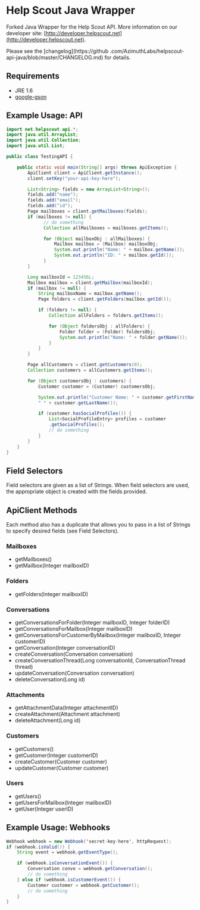 Help Scout Java Wrapper
=======================
Forked Java Wrapper for the Help Scout API. More information on our developer
site: [http://developer.helpscout.net](http://developer.helpscout.net).

Please see the [changelog](https://github
.com/AzimuthLabs/helpscout-api-java/blob/master/CHANGELOG.md) for details.

Requirements
---------------------
* JRE 1.6
* [google-gson](http://code.google.com/p/google-gson/)

Example Usage: API
---------------------
```java
import net.helpscout.api.*;
import java.util.ArrayList;
import java.util.Collection;
import java.util.List;

public class TestingAPI {

    public static void main(String[] args) throws ApiException {
		ApiClient client = ApiClient.getInstance();
		client.setKey("your-api-key-here");

		List<String> fields = new ArrayList<String>();
		fields.add("name");
		fields.add("email");
		fields.add("id");
		Page mailboxes = client.getMailboxes(fields);
		if (mailboxes != null) {
			  // do something
			  Collection allMailboxes = mailboxes.getItems();

			  for (Object mailboxObj : allMailboxes) {
			      Mailbox mailbox = (Mailbox) mailboxObj;
			      System.out.println("Name: " + mailbox.getName());
			      System.out.println("ID: " + mailbox.getId());
			  }
		}

		Long mailboxId = 123456L;
		Mailbox mailbox = client.getMailbox(mailboxId);
		if (mailbox != null) {
			String mailboxName = mailbox.getName();
			Page folders = client.getFolders(mailbox.getId());

			if (folders != null) {
			    Collection allFolders = folders.getItems();

			    for (Object foldersObj : allFolders) {
			        Folder folder = (Folder) foldersObj;
			        System.out.println("Name: " + folder.getName());
			    }
			}
		}

		Page allCustomers = client.getCustomers(0);
		Collection customers = allCustomers.getItems();

		for (Object customersObj : customers) {
			Customer customer = (Customer) customersObj;

			System.out.println("Customer Name: " + customer.getFirstName() +
			" " + customer.getLastName());

			if (customer.hasSocialProfiles()) {
				List<SocialProfileEntry> profiles = customer
				.getSocialProfiles();
				// do something
			}
		}
  	}
}
```

Field Selectors
---------------------
Field selectors are given as a list of Strings. When field selectors are used, the appropriate object is created with the fields provided.

ApiClient Methods
--------------------
Each method also has a duplicate that allows you to pass in a list of Strings to specify desired fields (see Field Selectors).

### Mailboxes
* getMailboxes()
* getMailbox(Integer mailboxID)

### Folders
* getFolders(Integer mailboxID)

### Conversations
* getConversationsForFolder(Integer mailboxID, Integer folderID)
* getConversationsForMailbox(Integer mailboxID)
* getConversationsForCustomerByMailbox(Integer mailboxID, Integer customerID)
* getConversation(Integer conversationID)
* createConversation(Conversation conversation)
* createConversationThread(Long conversationId, ConversationThread thread)
* updateConversation(Conversation conversation)
* deleteConversation(Long id)

### Attachments
* getAttachmentData(Integer attachmentID)
* createAttachment(Attachment attachment)
* deleteAttachment(Long id)

### Customers
* getCustomers()
* getCustomer(Integer customerID)
* createCustomer(Customer customer)
* updateCustomer(Customer customer)

### Users
* getUsers()
* getUsersForMailbox(Integer mailboxID)
* getUser(Integer userID)


Example Usage: Webhooks
------------------------
```java
Webhook webhook = new Webhook('secret-key-here', httpRequest);
if (webhook.isValid()) {
	String event = webhook.getEventType();

	if (webhook.isConversationEvent()) {
		Conversation convo = webhook.getConversation();
		// do something
	} else if (webhook.isCustomerEvent()) {
		Customer customer = webhook.getCustomer();
		// do something
	}
}
```
